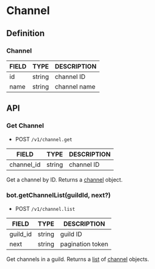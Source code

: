 # Channel

## Definition

### Channel

| FIELD | TYPE | DESCRIPTION |
| ----- | ---- | ----------- |
| id | string | channel ID |
| name | string | channel name |

## API

### Get Channel

- <badge>POST</badge> `/v1/channel.get`

| FIELD | TYPE | DESCRIPTION |
| ----- | ---- | ----------- |
| channel_id | string | channel ID |

Get a channel by ID. Returns a [channel](#channel-1) object.

### bot.getChannelList(guildId, next?)

- <badge>POST</badge> `/v1/channel.list`

| FIELD | TYPE | DESCRIPTION |
| ----- | ---- | ----------- |
| guild_id | string | guild ID |
| next | string | pagination token |

Get channels in a guild. Returns a [list](../protocol/api.md#分页) of [channel](#channel-1) objects.
